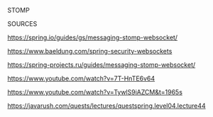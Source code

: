 STOMP



SOURCES

https://spring.io/guides/gs/messaging-stomp-websocket/

https://www.baeldung.com/spring-security-websockets

https://spring-projects.ru/guides/messaging-stomp-websocket/

https://www.youtube.com/watch?v=7T-HnTE6v64

https://www.youtube.com/watch?v=TywlS9iAZCM&t=1965s

https://javarush.com/quests/lectures/questspring.level04.lecture44